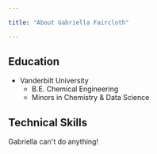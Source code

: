 ```yaml
---

title: "About Gabriella Faircloth"

---
```


## Education 

* Vanderbilt University
  * B.E. Chemical Engineering
  * Minors in Chemistry & Data Science

## Technical Skills

Gabriella can't do anything!


